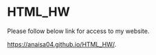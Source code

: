 # HTML_HW

Please follow below link for access to my website. 

https://anaisa04.github.io/HTML_HW/.

